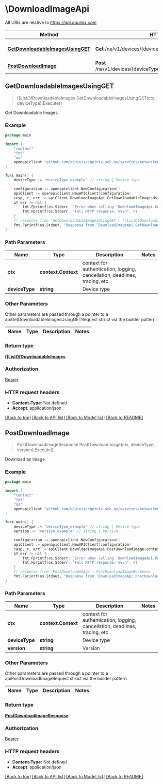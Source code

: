 # \DownloadImageApi

All URIs are relative to *https://api.equinix.com*

Method | HTTP request | Description
------------- | ------------- | -------------
[**GetDownloadableImagesUsingGET**](DownloadImageApi.md#GetDownloadableImagesUsingGET) | **Get** /ne/v1/devices/{deviceType}/repositories | Get Downloadable Images
[**PostDownloadImage**](DownloadImageApi.md#PostDownloadImage) | **Post** /ne/v1/devices/{deviceType}/repositories/{version}/download | Download an Image



## GetDownloadableImagesUsingGET

> []ListOfDownloadableImages GetDownloadableImagesUsingGET(ctx, deviceType).Execute()

Get Downloadable Images



### Example

```go
package main

import (
	"context"
	"fmt"
	"os"
	openapiclient "github.com/equinix/equinix-sdk-go/services/networkedgev1"
)

func main() {
	deviceType := "deviceType_example" // string | Device type

	configuration := openapiclient.NewConfiguration()
	apiClient := openapiclient.NewAPIClient(configuration)
	resp, r, err := apiClient.DownloadImageApi.GetDownloadableImagesUsingGET(context.Background(), deviceType).Execute()
	if err != nil {
		fmt.Fprintf(os.Stderr, "Error when calling `DownloadImageApi.GetDownloadableImagesUsingGET``: %v\n", err)
		fmt.Fprintf(os.Stderr, "Full HTTP response: %v\n", r)
	}
	// response from `GetDownloadableImagesUsingGET`: []ListOfDownloadableImages
	fmt.Fprintf(os.Stdout, "Response from `DownloadImageApi.GetDownloadableImagesUsingGET`: %v\n", resp)
}
```

### Path Parameters


Name | Type | Description  | Notes
------------- | ------------- | ------------- | -------------
**ctx** | **context.Context** | context for authentication, logging, cancellation, deadlines, tracing, etc.
**deviceType** | **string** | Device type | 

### Other Parameters

Other parameters are passed through a pointer to a apiGetDownloadableImagesUsingGETRequest struct via the builder pattern


Name | Type | Description  | Notes
------------- | ------------- | ------------- | -------------


### Return type

[**[]ListOfDownloadableImages**](ListOfDownloadableImages.md)

### Authorization

[Bearer](../README.md#Bearer)

### HTTP request headers

- **Content-Type**: Not defined
- **Accept**: application/json

[[Back to top]](#) [[Back to API list]](../README.md#documentation-for-api-endpoints)
[[Back to Model list]](../README.md#documentation-for-models)
[[Back to README]](../README.md)


## PostDownloadImage

> PostDownloadImageResponse PostDownloadImage(ctx, deviceType, version).Execute()

Download an Image



### Example

```go
package main

import (
	"context"
	"fmt"
	"os"
	openapiclient "github.com/equinix/equinix-sdk-go/services/networkedgev1"
)

func main() {
	deviceType := "deviceType_example" // string | Device type
	version := "version_example" // string | Version

	configuration := openapiclient.NewConfiguration()
	apiClient := openapiclient.NewAPIClient(configuration)
	resp, r, err := apiClient.DownloadImageApi.PostDownloadImage(context.Background(), deviceType, version).Execute()
	if err != nil {
		fmt.Fprintf(os.Stderr, "Error when calling `DownloadImageApi.PostDownloadImage``: %v\n", err)
		fmt.Fprintf(os.Stderr, "Full HTTP response: %v\n", r)
	}
	// response from `PostDownloadImage`: PostDownloadImageResponse
	fmt.Fprintf(os.Stdout, "Response from `DownloadImageApi.PostDownloadImage`: %v\n", resp)
}
```

### Path Parameters


Name | Type | Description  | Notes
------------- | ------------- | ------------- | -------------
**ctx** | **context.Context** | context for authentication, logging, cancellation, deadlines, tracing, etc.
**deviceType** | **string** | Device type | 
**version** | **string** | Version | 

### Other Parameters

Other parameters are passed through a pointer to a apiPostDownloadImageRequest struct via the builder pattern


Name | Type | Description  | Notes
------------- | ------------- | ------------- | -------------



### Return type

[**PostDownloadImageResponse**](PostDownloadImageResponse.md)

### Authorization

[Bearer](../README.md#Bearer)

### HTTP request headers

- **Content-Type**: Not defined
- **Accept**: application/json

[[Back to top]](#) [[Back to API list]](../README.md#documentation-for-api-endpoints)
[[Back to Model list]](../README.md#documentation-for-models)
[[Back to README]](../README.md)

